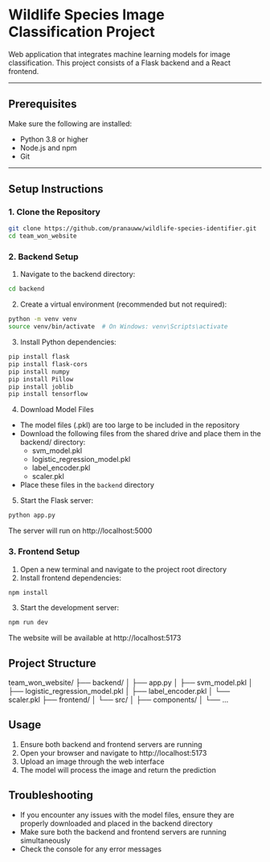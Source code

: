 # Wildlife Species Image Classification Project 

Web application that integrates machine learning models for image classification. This project consists of a Flask backend and a React frontend.

---

## Prerequisites

Make sure the following are installed:

- Python 3.8 or higher 
- Node.js and npm
- Git

---

## Setup Instructions

### 1. Clone the Repository

```bash
git clone https://github.com/pranauww/wildlife-species-identifier.git
cd team_won_website
```

### 2. Backend Setup
1. Navigate to the backend directory:
```bash
cd backend
```
2. Create a virtual environment (recommended but not required):
```bash
python -m venv venv
source venv/bin/activate  # On Windows: venv\Scripts\activate
```
3. Install Python dependencies:
```bash
pip install flask
pip install flask-cors
pip install numpy
pip install Pillow
pip install joblib
pip install tensorflow
```
4. Download Model Files
  - The model files (.pkl) are too large to be included in the repository
  - Download the following files from the shared drive and place them in the backend/ directory:
    - svm_model.pkl
    - logistic_regression_model.pkl
    - label_encoder.pkl
    - scaler.pkl
  - Place these files in the `backend` directory
    
5. Start the Flask server:
```bash
python app.py
```
The server will run on http://localhost:5000

### 3. Frontend Setup
1. Open a new terminal and navigate to the project root directory
2. Install frontend dependencies:
```bash
npm install
```
3. Start the development server:
```bash
npm run dev
```
The website will be available at http://localhost:5173

## Project Structure
team_won_website/
├── backend/
│   ├── app.py
│   ├── svm_model.pkl
│   ├── logistic_regression_model.pkl
│   ├── label_encoder.pkl
│   └── scaler.pkl
├── frontend/
│   └── src/
│       ├── components/
│       └── ...

## Usage
1. Ensure both backend and frontend servers are running
2. Open your browser and navigate to http://localhost:5173
3. Upload an image through the web interface
4. The model will process the image and return the prediction

## Troubleshooting
* If you encounter any issues with the model files, ensure they are properly downloaded and placed in the backend directory
* Make sure both the backend and frontend servers are running simultaneously
* Check the console for any error messages 
